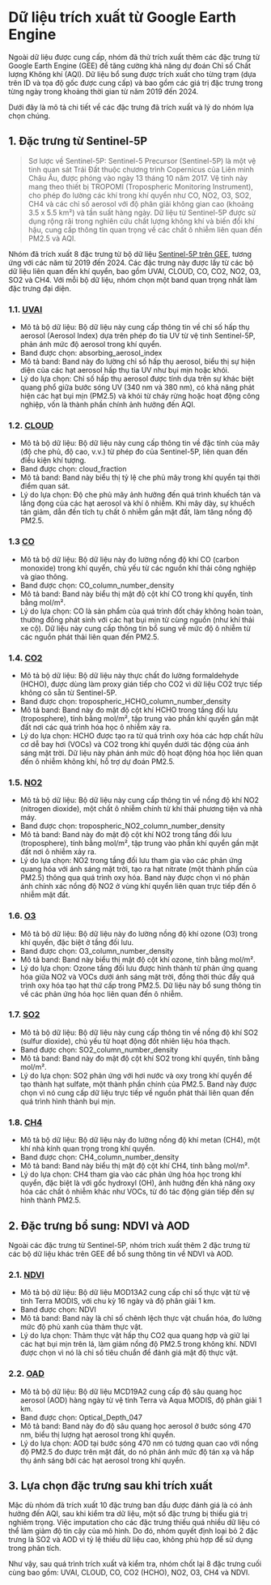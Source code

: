 # Dữ liệu trích xuất từ Google Earth Engine

Ngoài dữ liệu được cung cấp, nhóm đã thử trích xuất thêm các đặc trưng từ Google Earth Engine (GEE) để tăng cường khả năng dự đoán Chỉ số Chất lượng Không khí (AQI). Dữ liệu bổ sung được trích xuất cho từng trạm (dựa trên ID và tọa độ gốc được cung cấp) và bao gồm các giá trị đặc trưng trong từng ngày trong khoảng thời gian từ năm 2019 đến 2024.

Dưới đây là mô tả chi tiết về các đặc trưng đã trích xuất và lý do nhóm lựa chọn chúng.

## 1. Đặc trưng từ Sentinel-5P
> Sơ lược về Sentinel-5P: Sentinel-5 Precursor (Sentinel-5P) là một vệ tinh quan sát Trái Đất thuộc chương trình Copernicus của Liên minh Châu Âu, được phóng vào ngày 13 tháng 10 năm 2017. Vệ tinh này mang theo thiết bị TROPOMI (Tropospheric Monitoring Instrument), cho phép đo lường các khí trong khí quyển như CO, NO2, O3, SO2, CH4 và các chỉ số aerosol với độ phân giải không gian cao (khoảng 3.5 x 5.5 km²) và tần suất hàng ngày. Dữ liệu từ Sentinel-5P được sử dụng rộng rãi trong nghiên cứu chất lượng không khí và biến đổi khí hậu, cung cấp thông tin quan trọng về các chất ô nhiễm liên quan đến PM2.5 và AQI.

Nhóm đã trích xuất 8 đặc trưng từ bộ dữ liệu [Sentinel-5P trên GEE](https://developers.google.com/earth-engine/datasets/catalog/sentinel-5p?hl=vi), tương ứng với các năm từ 2019 đến 2024. Các đặc trưng này được lấy từ các bộ dữ liệu liên quan đến khí quyển, bao gồm UVAI, CLOUD, CO, CO2, NO2, O3, SO2 và CH4. Với mỗi bộ dữ liệu, nhóm chọn một band quan trọng nhất làm đặc trưng đại diện.
### 1.1. [UVAI](https://developers.google.com/earth-engine/datasets/catalog/COPERNICUS_S5P_OFFL_L3_AER_AI?hl=vi)
- Mô tả bộ dữ liệu: Bộ dữ liệu này cung cấp thông tin về chỉ số hấp thụ aerosol (Aerosol Index) dựa trên phép đo tia UV từ vệ tinh Sentinel-5P, phản ánh mức độ aerosol trong khí quyển.
- Band được chọn: absorbing_aerosol_index
- Mô tả band: Band này đo lường chỉ số hấp thụ aerosol, biểu thị sự hiện diện của các hạt aerosol hấp thụ tia UV như bụi mịn hoặc khói.
- Lý do lựa chọn: Chỉ số hấp thụ aerosol được tính dựa trên sự khác biệt quang phổ giữa bước sóng UV (340 nm và 380 nm), có khả năng phát hiện các hạt bụi mịn (PM2.5) và khói từ cháy rừng hoặc hoạt động công nghiệp, vốn là thành phần chính ảnh hưởng đến AQI.

### 1.2. [CLOUD](https://developers.google.com/earth-engine/datasets/catalog/COPERNICUS_S5P_OFFL_L3_CLOUD?hl=vi)
- Mô tả bộ dữ liệu: Bộ dữ liệu này cung cấp thông tin về đặc tính của mây (độ che phủ, độ cao, v.v.) từ phép đo của Sentinel-5P, liên quan đến điều kiện khí tượng.
- Band được chọn: cloud_fraction
- Mô tả band: Band này biểu thị tỷ lệ che phủ mây trong khí quyển tại thời điểm quan sát.
- Lý do lựa chọn: Độ che phủ mây ảnh hưởng đến quá trình khuếch tán và lắng đọng của các hạt aerosol và khí ô nhiễm. Khi mây dày, sự khuếch tán giảm, dẫn đến tích tụ chất ô nhiễm gần mặt đất, làm tăng nồng độ PM2.5.

### 1.3 [CO](https://developers.google.com/earth-engine/datasets/catalog/COPERNICUS_S5P_OFFL_L3_CO?hl=vi)
- Mô tả bộ dữ liệu: Bộ dữ liệu này đo lường nồng độ khí CO (carbon monoxide) trong khí quyển, chủ yếu từ các nguồn khí thải công nghiệp và giao thông.
- Band được chọn: CO_column_number_density
- Mô tả band: Band này biểu thị mật độ cột khí CO trong khí quyển, tính bằng mol/m².
- Lý do lựa chọn: CO là sản phẩm của quá trình đốt cháy không hoàn toàn, thường đồng phát sinh với các hạt bụi mịn từ cùng nguồn (như khí thải xe cộ). Dữ liệu này cung cấp thông tin bổ sung về mức độ ô nhiễm từ các nguồn phát thải liên quan đến PM2.5.
### 1.4. [CO2](https://developers.google.com/earth-engine/datasets/catalog/COPERNICUS_S5P_OFFL_L3_HCHO?hl=vi)
- Mô tả bộ dữ liệu: Bộ dữ liệu này thực chất đo lường formaldehyde (HCHO), được dùng làm proxy gián tiếp cho CO2 vì dữ liệu CO2 trực tiếp không có sẵn từ Sentinel-5P.
- Band được chọn: tropospheric_HCHO_column_number_density
- Mô tả band: Band này đo mật độ cột khí HCHO trong tầng đối lưu (troposphere), tính bằng mol/m², tập trung vào phần khí quyển gần mặt đất nơi các quá trình hóa học ô nhiễm xảy ra.
- Lý do lựa chọn: HCHO được tạo ra từ quá trình oxy hóa các hợp chất hữu cơ dễ bay hơi (VOCs) và CO2 trong khí quyển dưới tác động của ánh sáng mặt trời. Dữ liệu này phản ánh mức độ hoạt động hóa học liên quan đến ô nhiễm không khí, hỗ trợ dự đoán PM2.5.
### 1.5. [NO2](https://developers.google.com/earth-engine/datasets/catalog/COPERNICUS_S5P_OFFL_L3_NO2?hl=vi)
- Mô tả bộ dữ liệu: Bộ dữ liệu này cung cấp thông tin về nồng độ khí NO2 (nitrogen dioxide), một chất ô nhiễm chính từ khí thải phương tiện và nhà máy.
- Band được chọn: tropospheric_NO2_column_number_density
- Mô tả band: Band này đo mật độ cột khí NO2 trong tầng đối lưu (troposphere), tính bằng mol/m², tập trung vào phần khí quyển gần mặt đất nơi ô nhiễm xảy ra.
- Lý do lựa chọn: NO2 trong tầng đối lưu tham gia vào các phản ứng quang hóa với ánh sáng mặt trời, tạo ra hạt nitrate (một thành phần của PM2.5) thông qua quá trình oxy hóa. Band này được chọn vì nó phản ánh chính xác nồng độ NO2 ở vùng khí quyển liên quan trực tiếp đến ô nhiễm mặt đất.
### 1.6. [O3](https://developers.google.com/earth-engine/datasets/catalog/COPERNICUS_S5P_OFFL_L3_O3?hl=vi)
- Mô tả bộ dữ liệu: Bộ dữ liệu này đo lường nồng độ khí ozone (O3) trong khí quyển, đặc biệt ở tầng đối lưu.
- Band được chọn: O3_column_number_density
- Mô tả band: Band này biểu thị mật độ cột khí ozone, tính bằng mol/m².
- Lý do lựa chọn: Ozone tầng đối lưu được hình thành từ phản ứng quang hóa giữa NO2 và VOCs dưới ánh sáng mặt trời, đồng thời thúc đẩy quá trình oxy hóa tạo hạt thứ cấp trong PM2.5. Dữ liệu này bổ sung thông tin về các phản ứng hóa học liên quan đến ô nhiễm.
### 1.7. [SO2](https://developers.google.com/earth-engine/datasets/catalog/COPERNICUS_S5P_OFFL_L3_SO2?hl=vi)
- Mô tả bộ dữ liệu: Bộ dữ liệu này cung cấp thông tin về nồng độ khí SO2 (sulfur dioxide), chủ yếu từ hoạt động đốt nhiên liệu hóa thạch.
- Band được chọn: SO2_column_number_density
- Mô tả band: Band này đo mật độ cột khí SO2 trong khí quyển, tính bằng mol/m².
- Lý do lựa chọn: SO2 phản ứng với hơi nước và oxy trong khí quyển để tạo thành hạt sulfate, một thành phần chính của PM2.5. Band này được chọn vì nó cung cấp dữ liệu trực tiếp về nguồn phát thải liên quan đến quá trình hình thành bụi mịn.
### 1.8. [CH4](https://developers.google.com/earth-engine/datasets/catalog/COPERNICUS_S5P_OFFL_L3_CH4?hl=vi)
- Mô tả bộ dữ liệu: Bộ dữ liệu này đo lường nồng độ khí metan (CH4), một khí nhà kính quan trọng trong khí quyển.
- Band được chọn: CH4_column_number_density
- Mô tả band: Band này biểu thị mật độ cột khí CH4, tính bằng mol/m².
- Lý do lựa chọn: CH4 tham gia vào các phản ứng hóa học trong khí quyển, đặc biệt là với gốc hydroxyl (OH), ảnh hưởng đến khả năng oxy hóa các chất ô nhiễm khác như VOCs, từ đó tác động gián tiếp đến sự hình thành PM2.5.
## 2. Đặc trưng bổ sung: NDVI và AOD
Ngoài các đặc trưng từ Sentinel-5P, nhóm trích xuất thêm 2 đặc trưng từ các bộ dữ liệu khác trên GEE để bổ sung thông tin về NDVI và AOD.
### 2.1. [NDVI](https://developers.google.com/earth-engine/datasets/catalog/MODIS_061_MOD13A2?hl=vi)
- Mô tả bộ dữ liệu: Bộ dữ liệu MOD13A2 cung cấp chỉ số thực vật từ vệ tinh Terra MODIS, với chu kỳ 16 ngày và độ phân giải 1 km.
- Band được chọn: NDVI
- Mô tả band: Band này là chỉ số chênh lệch thực vật chuẩn hóa, đo lường mức độ phủ xanh của thảm thực vật.
- Lý do lựa chọn: Thảm thực vật hấp thụ CO2 qua quang hợp và giữ lại các hạt bụi mịn trên lá, làm giảm nồng độ PM2.5 trong không khí. NDVI được chọn vì nó là chỉ số tiêu chuẩn để đánh giá mật độ thực vật.
### 2.2. [OAD](https://developers.google.com/earth-engine/datasets/catalog/MODIS_061_MCD19A2_GRANULES?hl=vi)
- Mô tả bộ dữ liệu: Bộ dữ liệu MCD19A2 cung cấp độ sâu quang học aerosol (AOD) hàng ngày từ vệ tinh Terra và Aqua MODIS, độ phân giải 1 km.
- Band được chọn: Optical_Depth_047
- Mô tả band: Band này đo độ sâu quang học aerosol ở bước sóng 470 nm, biểu thị lượng hạt aerosol trong khí quyển.
- Lý do lựa chọn: AOD tại bước sóng 470 nm có tương quan cao với nồng độ PM2.5 đo được trên mặt đất, do nó phản ánh mức độ tán xạ và hấp thụ ánh sáng bởi các hạt aerosol trong khí quyển.

## 3. Lựa chọn đặc trưng sau khi trích xuất
Mặc dù nhóm đã trích xuất 10 đặc trưng ban đầu được đánh giá là có ảnh hưởng đến AQI, sau khi kiểm tra dữ liệu, một số đặc trưng bị thiếu giá trị nghiêm trọng. Việc imputation cho các đặc trưng thiếu quá nhiều dữ liệu có thể làm giảm độ tin cậy của mô hình. Do đó, nhóm quyết định loại bỏ 2 đặc trưng là SO2 và AOD vì tỷ lệ thiếu dữ liệu cao, không phù hợp để sử dụng trong phân tích.

Như vậy, sau quá trình trích xuất và kiểm tra, nhóm chốt lại 8 đặc trưng cuối cùng bao gồm: UVAI, CLOUD, CO, CO2 (HCHO), NO2, O3, CH4 và NDVI.